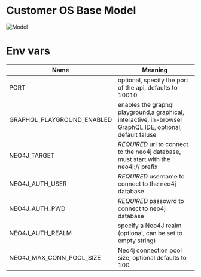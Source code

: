 # Customer OS Base Model
![Model](Customer%20Os%20Base%20model.png)

# Env vars
| Name                       | Meaning                                                                                                   |
|----------------------------|-----------------------------------------------------------------------------------------------------------|
| PORT                       | optional, specify the port of the api, defaults to 10010                                                  |
| GRAPHQL_PLAYGROUND_ENABLED | enables the graphql playground,a graphical, interactive, in-browser GraphQL IDE, optional, default faluse |
| NEO4J_TARGET               | *REQUIRED* url to connect to the neo4j database, must start with the neo4j:// prefix                      |
| NEO4J_AUTH_USER            | *REQUIRED* username to connect to the neo4j database                                                      |
| NEO4J_AUTH_PWD             | *REQUIRED* passowrd to connect to neo4j database                                                          |
| NEO4J_AUTH_REALM           | specify a Neo4J realm (optional, can be set to empty string)                                              |
| NEO4J_MAX_CONN_POOL_SIZE   | Neo4j connection pool size, optional defaults to 100                                                      |
